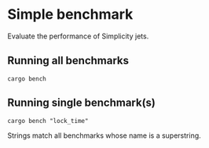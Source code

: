 # Simple benchmark

Evaluate the performance of Simplicity jets.

## Running all benchmarks

```
cargo bench
```

## Running single benchmark(s)

```
cargo bench "lock_time"
```

Strings match all benchmarks whose name is a superstring.
